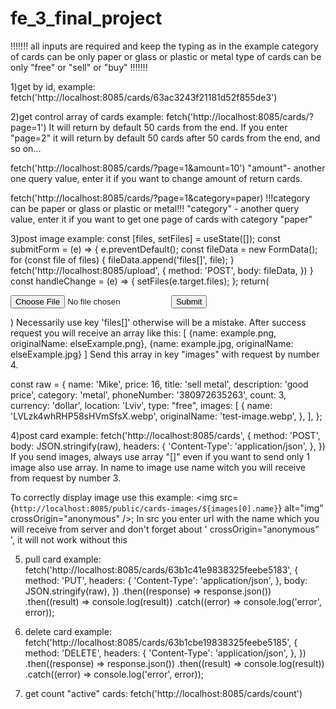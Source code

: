 # fe_3_final_project

!!!!!!!
all inputs are required and keep the typing as in the example
category of cards can be only paper or glass or plastic or metal
type of cards can be only "free" or "sell" or "buy"
!!!!!!!

1)get by id, example:
fetch('http://localhost:8085/cards/63ac3243f21181d52f855de3')

2)get control array of cards example:
fetch('http://localhost:8085/cards/?page=1')
It will return by default 50 cards from the end.
If you enter "page=2" it will return by default 50 cards after 50 cards from the end, and so on...

fetch('http://localhost:8085/cards/?page=1&amount=10')
"amount"- another one query value, enter it if you want to change amount of return cards.

fetch('http://localhost:8085/cards/?page=1&category=paper)
!!!category can be paper or glass or plastic or metal!!!
"category" - another query value, enter it if you want to get one
page of cards with category "paper"

3)post image example:
const [files, setFiles] = useState([]);
const submitForm = (e) => {
e.preventDefault();
const fileData = new FormData();
for (const file of files) {
fileData.append('files[]', file);
}
fetch('http://localhost:8085/upload', {
method: 'POST',
body: fileData,
})
}
const handleChange = (e) => {
setFiles(e.target.files);
};
return(

<form onSubmit={submitForm}>
<input type="file" onChange={handleChange} />
<button type="submit">Submit</button>
</form>
)
Necessarily use key 'files[]' otherwise will be a mistake.
After success request you will receive an array like this:
[
{name: example.png, originalName: elseExample.png},
{name: example.jpg, originalName: elseExample.jpg}
]
Send this array in key "images" with request by number 4.

const raw = {
name: 'Mike',
price: 16,
title: 'sell metal',
description: 'good price',
category: 'metal',
phoneNumber: '380972635263',
count: 3,
currency: 'dollar',
location: 'Lviv',
type: "free",
images: [
{
name: 'LVLzk4whRHP58sHVmSfsX.webp',
originalName: 'test-image.webp',
},
],
};

4)post card example:
fetch('http://localhost:8085/cards', {
method: 'POST',
body: JSON.stringify(raw),
headers: {
'Content-Type': 'application/json',
},
})
If you send images, always use array "[]" even if you want to send only 1 image also use array.
In name to image use name witch you will receive from request by number 3.

To correctly display image use this example:
<img src={`http://localhost:8085/public/cards-images/${images[0].name}`} alt="img" crossOrigin="anonymous" />;
In src you enter url with the name which you will receive from server
and don't forget about ' crossOrigin="anonymous" ', it will not work without this

5. pull card example:
   fetch('http://localhost:8085/cards/63b1c41e9838325feebe5183', {
   method: 'PUT',
   headers: {
   'Content-Type': 'application/json',
   },
   body: JSON.stringify(raw),
   })
   .then((response) => response.json())
   .then((result) => console.log(result))
   .catch((error) => console.log('error', error));

6. delete card example:
   fetch('http://localhost:8085/cards/63b1cbe19838325feebe5185', {
   method: 'DELETE',
   headers: {
   'Content-Type': 'application/json',
   },
   })
   .then((response) => response.json())
   .then((result) => console.log(result))
   .catch((error) => console.log('error', error));

7. get count "active" cards:
   fetch('http://localhost:8085/cards/count')
